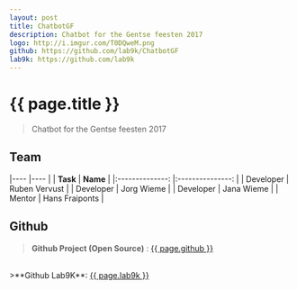 ```yaml
---
layout: post
title: ChatbotGF
description: Chatbot for the Gentse feesten 2017
logo: http://i.imgur.com/T0DQweM.png
github: https://github.com/lab9k/ChatbotGF
lab9k: https://github.com/lab9k
---
```


# {{ page.title }}

>Chatbot for the Gentse feesten 2017

## Team

|----               |----           |
|    **Task**       |       **Name**        |
|:--------------:   |:---------------:  |
| Developer     |  Ruben Vervust   |
| Developer     | Jorg Wieme   |
| Developer     | Jana Wieme    |
| Mentor        | Hans Fraiponts    |

## Github

>**Github Project (Open Source)** : <a href="{{ page.github }}">{{ page.github }}</a>
<br />
>**Github Lab9K**: <a href="{{ page.lab9k }}">{{ page.lab9k }}</a>
